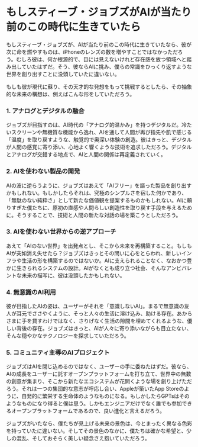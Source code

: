 # もしスティーブ・ジョブズがAIが当たり前のこの時代に生きていたら

もしスティーブ・ジョブズが、AIが当たり前のこの時代に生きていたなら、彼が次に命を燃やすものは、iPhoneのレンズの数を増やすことではなかっただろう。むしろ彼は、何か根源的で、目には見えないけれど存在感を放つ領域へと踏み出していたはずだ。そう、彼ならAIに挑み、僕らの常識をひっくり返すような世界を創り出すことに没頭していたに違いない。

もしも彼が現代に蘇り、その天才的な発想をもって挑戦するとしたら、その抽象的な未来の構想は、例えばこんな形をしていただろう。

### 1. **アナログとデジタルの融合**

ジョブズが目指すのは、AI時代の「アナログ的温かみ」を持つデジタルだ。冷たいスクリーンや無機質な機能から逸れ、AIを通して人間が再び指先や肌で感じる「温度」を取り戻すような、触覚的で奥深い体験の創造。彼はきっと、デジタルが人間の感覚に寄り添い、心地よく響くような技術を追求しただろう。デジタルとアナログが交錯する地点で、AIと人間の関係は再定義されていく。

### 2. **AIを使わない製品の開発**

AIの波に逆らうように、ジョブズはあえて「AIフリー」を謳った製品を創り出すかもしれない。もしかしたらそれは、究極のシンプルさを宿した何かであり、「無駄のない純粋さ」として新たな価値観を提案するものかもしれない。AIに頼りすぎた僕たちに、原初の直感や人間らしい創造性を取り戻す手段を与えるために。そうすることで、技術と人間の新たな対話の場を築こうとしただろう。

### 3. **AIを使わない世界からの逆アプローチ**

あえて「AIのない世界」を出発点とし、そこから未来を再構築すること。もしもAIが突如消え失せたら？ジョブズはきっとその問いに心をとらわれ、新しいインフラや生活の形を構築するのではないか。AIに支えられることなく、なおかつ豊かに生きられるシステムの設計。AIがなくとも成り立つ社会、そんなアンビバレントな未来の描写に、彼は没頭したかもしれない。

### 4. **無意識のAI利用**

彼が目指したAIの姿は、ユーザーがそれを「意識しないAI」。まるで無意識の友人が耳元でささやくように、そっと人々の生活に溶け込み、助ける存在。あからさまに手を貸すわけではなく、さりげなく生活の隙間を埋めてくれるような、優しい背後の存在。ジョブズはきっと、AIが人々に寄り添いながらも目立たない、そんな穏やかなテクノロジーを探求していただろう。

### 5. **コミュニティ主導のAIプロジェクト**

ジョブズはAIを閉じ込めるのではなく、ユーザーの手に委ねたはずだ。彼なら、AIの成長をユーザーに託すオープンプラットフォームを打ち立て、世界中の無数の創意が集まり、そこから新たなエコシステムが花開くような場を創り上げただろう。それは一つの集団的な意志が呼応し合い、Appleが築いたApp Storeのように、自発的に繁栄する生命体のようなものになる。もしかしたらGPTsはそのようなものになり得ると僕は思う。しかもエンジニアだけでなく誰でも参加できるオープンプラットフォームであるので、良い進化と言えるだろう。

ジョブズがいたなら、僕たちが見上げる未来の景色は、今とまったく異なる色彩を持っていたに違いない。そしてその景色のなかに、僕たちは確かな希望と、少しの混乱、そしておそらく美しい疑念さえ抱いていただろう。